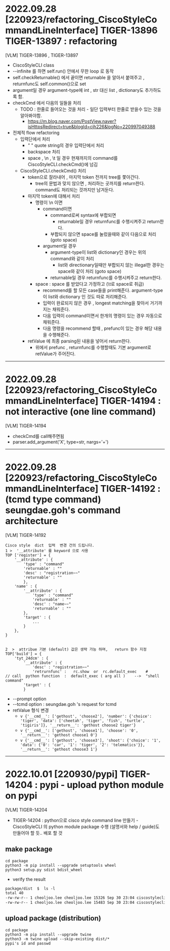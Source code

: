# 2022.09.28 [220923/refactoring_CiscoStyleCommandLineInterface] TIGER-13896 TIGER-13897 :  refactoring

[VLM] TIGER-13896 , TIGER-13897
- CiscoStyleCLI class
- --infinite 를 하면 self.run() 안에서 무한 loop 로 동작
- self.checkReturnable() 에서 끝이면 returnable 을 알아서 붙여주고 , returnfunc도 self.common()으로 set
- argument일 경우 argument-type에 int , str 대신  list , dictionary도 추가하도록 함.
- checkCmd 에서 다음의 일들을 처리
  - TODO : 한줄로 들어오는 것을 처리  - 일단 입력부터 한줄로 받을수 있는 것을 알아봐야함.
    - https://m.blog.naver.com/PostView.naver?isHttpsRedirect=true&blogId=cjh226&logNo=220997049388
- 전체적 flow refactoring
  - 입력단에서 처리
    - " " quote string의 경우 입력단에서 처리
    - backspace 처리
    - space , \n , \t 일 경우 현재까지의 command를 CiscoStyleCLI.checkCmd()에 넘김
  - CiscoStyleCLI.checkCmd() 처리
    - token으로 잘라내어 , 마지막 token 전까지 tree를 쫓아간다. 
      - tree의 문법과 맞지 않으면 , 처리하는 곳까지를 return한다. command도 처리되는 것까지만 남겨둔다.
    - 마지막 token에 대해서 처리
      - 명령이 \n 이면 
        - command이면
          - command로써 syntax에 부합되면 
            - returnable일 경우 returnfunc를 수행시켜주고 return한다.
          - 부합되지 않으면 space를 눌렀을때와 같이 다음으로 처리 (goto space)
        - argument일 경우
          - argument-type이 list와 dictionary인 경우는 위의 command와 같이 처리
            - list와 directionary일때만 부합되지 않는 illegal한 경우는 space와 같이 처리 (goto space)
          - returnable일 경우 returnfunc를 수행시켜주고 return한다.
      - space : space 를 받았다고 가정하고 (\t로 space로 취급)
        - recommend를 할 모든 case들을 print해준다. argument-type이 list와 dictionary 인 것도 따로 처리해준다.
        - 입력이 완료되지 않은 경우 , longest matching을 찾아서 거기까지는 채워준다. 
        - 다음 입력이 command이면서 한개의 명령이 있는 경우 자동으로 채워준다.
        - 다음 명령을 recommend 할때 , prefunc이 있는 경우 해당 내용을 수행해준다. 
    - retValue 에 최종 parsing된 내용을 넣어서 return한다.
      - 위에서 prefunc , returnfunc를 수행할때도 기본 argument로 retValue가 주어진다. 

-----------------------
# 2022.09.28 [220923/refactoring_CiscoStyleCommandLineInterface] TIGER-14194 :  not interactive (one line command)

[VLM] TIGER-14194
- checkCmd를 call해주면됨
- parser.add_argument('X', type=str, nargs='+')

-----------------------
# 2022.09.28 [220923/refactoring_CiscoStyleCommandLineInterface] TIGER-14192 : (tcmd type command) seungdae.goh's command architecture   

[VLM] TIGER-14192
```
Cisco style  dict  입력  변경 건의 드립니다.
1 >  '__attribute' 를 keyword 으로 사용 
TOP ['register'] = {
    '__attribute' : {
        'type' : "command"
        'returnable' : ""
        'desc' : "registration~~"
        'returnable' : ""
        },
    'name' : { 
        '__attribute' : {
            'type' : "command"
            'returnable' : ""
            'desc' : "name~~"
            'returnable' : ""
        },
        'target' : {
            ...
        }
    },
}


2  >  attribue 기본 (default) 값은 생략 가능 하며,   return 함수 지정 
TOP['build'] = {
    'tyt_24dcm' : { 
        '__attribute' : {
            'desc' : "registration~~"
            'retrurnfunc' :   rc.show  or  rc.default_exec    # // call  python function  :  default_exec ( arg all )    -->  "shell command"
        'target' : {
        }
```
- --prompt option
- --tcmd option : seungdae.goh 's request for tcmd
- retValue 형식 변경
  - ```v {'__cmd__': ['gethost', 'choose2'], 'number': {'choice': 'tiger', 'data': ['cheetah', 'tiger', 'fish', 'turtle', 'tigiris']}, '__return__': 'gethost choose2 tiger'}```
  - ```v {'__cmd__': ['gethost', 'choose1'], 'choose': '0', '__return__': 'gethost choose1 0'}```
  - ```v {'__cmd__': ['gethost', 'choose3'], 'shoot': {'choice': '1', 'data': {'0': 'car', '1': 'tiger', '2': 'telematics'}}, '__return__': 'gethost choose3 1'}```

-----------------------
# 2022.10.01 [220930/pypi] TIGER-14204 : pypi - upload python module on pypi

[VLM] TIGER-14204
- TIGER-14204 : python으로 cisco style command line 만들기 - CiscoStyleCLI 의 python module package 수행 (설명서와 help / guide)도 만들어야 할 듯.. 배포 할 것
## make package
```
cd package
python3 -m pip install --upgrade setuptools wheel
python3 setup.py sdist bdist_wheel
```
- verify the result
```txt
package/dist  $  ls -l
total 40
-rw-rw-r-- 1 cheoljoo.lee cheoljoo.lee 15326 Sep 30 23:04 ciscostylecli-1.0.0.0-py3-none-any.whl
-rw-rw-r-- 1 cheoljoo.lee cheoljoo.lee 15483 Sep 30 23:04 ciscostylecli-1.0.0.0.tar.gz
```
## upload package (distribution)
```
cd package
python3 -m pip install --upgrade twine
python3 -m twine upload --skip-existing dist/*
pypi's id and passwd
```
